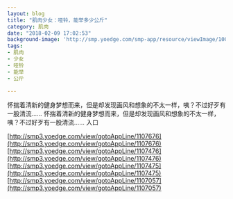 ```yaml
---
layout: blog
title: "肌肉少女：哑铃，能举多少公斤"
category: 肌肉
date: "2018-02-09 17:02:53"
background-image: 'http://smp.yoedge.com/smp-app/resource/viewImage/1002212appline.png'
tags:
- 肌肉
- 少女
- 哑铃
- 能举
- 公斤

---
```

怀揣着清新的健身梦想而来，但是却发现画风和想象的不太一样，咦？不过好歹有一股清流……
怀揣着清新的健身梦想而来，但是却发现画风和想象的不太一样，咦？不过好歹有一股清流……
入口

[http://smp3.yoedge.com/view/gotoAppLine/1107676](http://smp3.yoedge.com/view/gotoAppLine/1107676)
[http://smp3.yoedge.com/view/gotoAppLine/1107476](http://smp3.yoedge.com/view/gotoAppLine/1107476)
[http://smp3.yoedge.com/view/gotoAppLine/1107475](http://smp3.yoedge.com/view/gotoAppLine/1107475)
[http://smp3.yoedge.com/view/gotoAppLine/1107057](http://smp3.yoedge.com/view/gotoAppLine/1107057)

        
